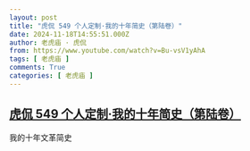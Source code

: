 ```yaml
---
layout: post
title: "虎侃 549 个人定制·我的十年简史（第陆卷）"
date: 2024-11-18T14:55:51.000Z
author: 老虎庙 · 虎侃
from: https://www.youtube.com/watch?v=Bu-vsV1yAhA
tags: [ 老虎庙 ]
comments: True
categories: [ 老虎庙 ]
---
```

<!--1731941751000-->
[虎侃 549 个人定制·我的十年简史（第陆卷）](https://www.youtube.com/watch?v=Bu-vsV1yAhA)
------

<div>
我的十年文革简史
</div>
